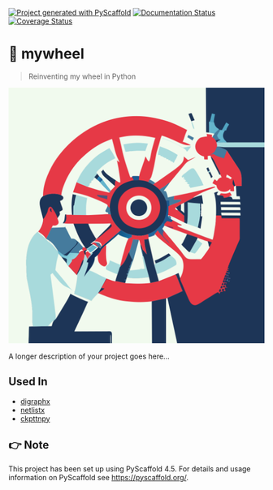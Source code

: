 <!-- These are examples of badges you might want to add to your README:
     please update the URLs accordingly

[![Built Status](https://api.cirrus-ci.com/github/<USER>/mywheel.svg?branch=main)](https://cirrus-ci.com/github/<USER>/mywheel)
[![ReadTheDocs](https://readthedocs.org/projects/mywheel/badge/?version=latest)](https://mywheel.readthedocs.io/en/stable/)
[![Coveralls](https://img.shields.io/coveralls/github/<USER>/mywheel/main.svg)](https://coveralls.io/r/<USER>/mywheel)
[![PyPI-Server](https://img.shields.io/pypi/v/mywheel.svg)](https://pypi.org/project/mywheel/)
[![Conda-Forge](https://img.shields.io/conda/vn/conda-forge/mywheel.svg)](https://anaconda.org/conda-forge/mywheel)
[![Monthly Downloads](https://pepy.tech/badge/mywheel/month)](https://pepy.tech/project/mywheel)
[![Twitter](https://img.shields.io/twitter/url/http/shields.io.svg?style=social&label=Twitter)](https://twitter.com/mywheel)
-->

[![Project generated with PyScaffold](https://img.shields.io/badge/-PyScaffold-005CA0?logo=pyscaffold)](https://pyscaffold.org/)
[![Documentation Status](https://readthedocs.org/projects/mywheel/badge/?version=latest)](https://mywheel.readthedocs.io/en/latest/?badge=latest)
[![Coverage Status](https://coveralls.io/repos/github/luk036/mywheel/badge.svg?branch=main)](https://coveralls.io/github/luk036/mywheel?branch=main)

# 🛞 mywheel

> Reinventing my wheel in Python

![logo](./reinventing-my-wheel.svg)

A longer description of your project goes here...

## Used In

- [digraphx](https://luk036.github.io/digraphx)
- [netlistx](https://luk036.github.io/netlistx)
- [ckpttnpy](https://luk036.github.io/ckpttnpy)

<!-- pyscaffold-notes -->

## 👉 Note

This project has been set up using PyScaffold 4.5. For details and usage
information on PyScaffold see https://pyscaffold.org/.
